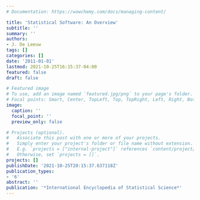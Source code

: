 ```yaml
---
# Documentation: https://wowchemy.com/docs/managing-content/

title: 'Statistical Software: An Overview'
subtitle: ''
summary: ''
authors:
- J. De Leeuw
tags: []
categories: []
date: '2011-01-01'
lastmod: 2021-10-25T16:15:37-04:00
featured: false
draft: false

# Featured image
# To use, add an image named `featured.jpg/png` to your page's folder.
# Focal points: Smart, Center, TopLeft, Top, TopRight, Left, Right, BottomLeft, Bottom, BottomRight.
image:
  caption: ''
  focal_point: ''
  preview_only: false

# Projects (optional).
#   Associate this post with one or more of your projects.
#   Simply enter your project's folder or file name without extension.
#   E.g. `projects = ["internal-project"]` references `content/project/deep-learning/index.md`.
#   Otherwise, set `projects = []`.
projects: []
publishDate: '2021-10-25T20:15:37.637118Z'
publication_types:
- '6'
abstract: ''
publication: '*International Encyclopedia of Statistical Science*'
---
```

